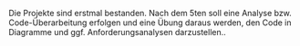 Die Projekte sind erstmal bestanden. Nach dem 5ten soll eine Analyse bzw. Code-Überarbeitung erfolgen und eine Übung daraus werden, den Code in Diagramme und ggf. Anforderungsanalysen darzustellen..
